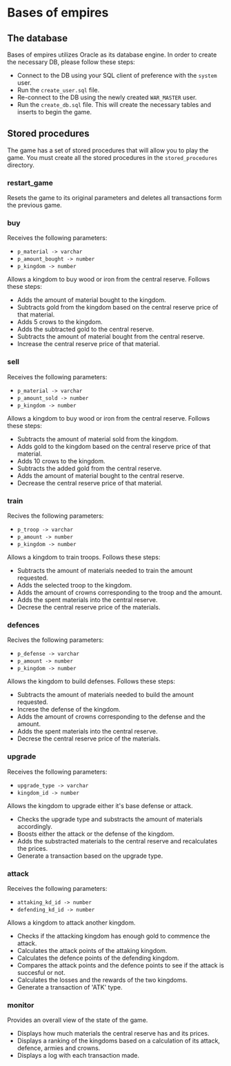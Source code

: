 # Bases of empires

## The database

Bases of empires utilizes Oracle as its database engine. In order to create the necessary DB, please follow these steps:

* Connect to the DB using your SQL client of preference with the `system` user.
* Run the `create_user.sql` file.
* Re-connect to the DB using the newly created `WAR_MASTER` user.
* Run the `create_db.sql` file. This will create the necessary tables and inserts to begin the game.

## Stored procedures

The game has a set of stored procedures that will allow you to play the game. You must create all the stored procedures in the `stored_procedures` directory.

### restart_game

Resets the game to its original parameters and deletes all transactions form the previous game.

### buy

Receives the following parameters:
* `p_material -> varchar`
* `p_amount_bought -> number`
* `p_kingdom -> number`

Allows a kingdom to buy wood or iron from the central reserve. Follows these steps:
* Adds the amount of material bought to the kingdom.
* Subtracts gold from the kingdom based on the central reserve price of that material.
* Adds 5 crows to the kingdom.
* Adds the subtracted gold to the central reserve.
* Subtracts the amount of material bought from the central reserve.
* Increase the central reserve price of that material.

### sell

Receives the following parameters:
* `p_material -> varchar`
* `p_amount_sold -> number`
* `p_kingdom -> number`

Allows a kingdom to buy wood or iron from the central reserve. Follows these steps:
* Subtracts the amount of material sold from the kingdom.
* Adds gold to the kingdom based on the central reserve price of that material.
* Adds 10 crows to the kingdom.
* Subtracts the added gold from the central reserve.
* Adds the amount of material bought to the central reserve.
* Decrease the central reserve price of that material.

### train

Recives the following parameters:
* `p_troop -> varchar`
* `p_amount -> number`
* `p_kingdom -> number`

Allows a kingdom to train troops. Follows these steps:
* Subtracts the amount of materials needed to train the amount requested.
* Adds the selected troop to the kingdom.
* Adds the amount of crowns corresponding to the troop and the amount.
* Adds the spent materials into the central reserve.
* Decrese the central reserve price of the materials.

### defences

Recives the following parameters:
* `p_defense -> varchar`
* `p_amount -> number`
* `p_kingdom -> number`

Allows the kingdom to build defenses. Follows these steps:
* Subtracts the amount of materials needed to build the amount requested.
* Increse the defense of the kingdom.
* Adds the amount of crowns corresponding to the defense and the amount.
* Adds the spent materials into the central reserve.
* Decrese the central reserve price of the materials.

### upgrade

Receives the following parameters:
* `upgrade_type -> varchar`
* `kingdom_id -> number`

Allows the kingdom to upgrade either it's base defense or attack.
* Checks the upgrade type and substracts the amount of materials accordingly.
* Boosts either the attack or the defense of the kingdom.
* Adds the substracted materials to the central reserve and recalculates the prices.
* Generate a transaction based on the upgrade type.

### attack

Receives the following parameters:
* `attaking_kd_id -> number`
* `defending_kd_id -> number`

Allows a kingdom to attack another kingdom.
* Checks if the attacking kingdom has enough gold to commence the attack.
* Calculates the attack points of the attaking kingdom.
* Calculates the defence points of the defending kingdom.
* Compares the attack points and the defence points to see if the attack is succesful or not.
* Calculates the losses and the rewards of the two kingdoms.
* Generate a transaction of 'ATK' type.

### monitor

Provides an overall view of the state of the game.
* Displays how much materials the central reserve has and its prices.
* Displays a ranking of the kingdoms based on a calculation of its attack, defence, armies and crowns.
* Displays a log with each transaction made.

